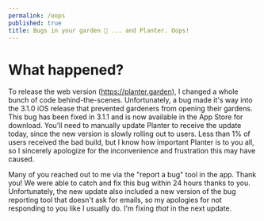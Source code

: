 ```yaml
---
permalink: /oops
published: true
title: Bugs in your garden 🐛 ... and Planter. Oops!
---
```


# What happened?
To release the web version (https://planter.garden), I changed a whole bunch of code behind-the-scenes. 
Unfortunately, a bug made it's way into the 3.1.0 iOS release that prevented gardeners from opening their
gardens. This bug has been fixed in 3.1.1 and is now available in the App Store for download. You'll need to 
manually update Planter to receive the update today, since the new version is slowly rolling out
to users. Less than 1% of users received the bad build, but I know how important Planter is to
you all, so I sincerely apologize for the inconvenience and frustration this may have caused.

Many of you reached out to me via the "report a bug" tool in the app. Thank you! We were able to
catch and fix this bug within 24 hours thanks to you. Unfortunately, the new update also included
a new version of the bug reporting tool that doesn't ask for emails, so my apologies for not
responding to you like I usually do. I'm fixing _that_ in the next update.